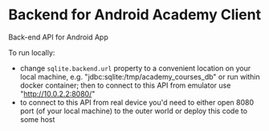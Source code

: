 # Backend for Android Academy Client
Back-end API for Android App

To run locally:
* change `sqlite.backend.url` property to a convenient location on your local machine, e.g. "jdbc:sqlite:/tmp/academy_courses_db" or run within docker container;
  then to connect to this API from emulator use "http://10.0.2.2:8080/"
* to connect to this API from real device you'd need to either open 8080 port (of your local machine) to the outer world or deploy this code to some host 
